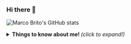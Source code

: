 ### Hi there 👋
![Marco Brito's GitHub stats](https://github-readme-stats.vercel.app/api?username=BritosMarco&show_icons=true&theme=dracula)

<details>
  <summary> <b> Things to know about me! </b> <i>(click to expand!)</i> </summary>
  
  <br>
    This going to be hidden.

</details>
<!--
**BritosMarco/BritosMarco** is a ✨ _special_ ✨ repository because its `README.md` (this file) appears on your GitHub profile.



Here are some ideas to get you started:

- 🔭 I’m currently working on ...
- 🌱 I’m currently learning ...
- 👯 I’m looking to collaborate on ...
- 🤔 I’m looking for help with ...
- 💬 Ask me about ...
- 📫 How to reach me: ...
- 😄 Pronouns: ...
- ⚡ Fun fact: ...
-->
